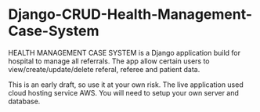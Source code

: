 # Django-CRUD-Health-Management-Case-System 

HEALTH MANAGEMENT CASE SYSTEM is a Django application build for hospital to manage all referrals. 
The app allow certain users to view/create/update/delete referal, referee and patient data.  

This is an early draft, so use it at your own risk.
The live application used cloud hosting service AWS. You will need to setup your own server and database. 
